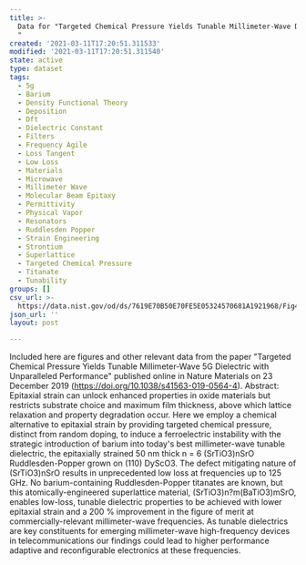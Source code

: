 ```yaml
---
title: >-
  Data for "Targeted Chemical Pressure Yields Tunable Millimeter-Wave Dielectric
  "
created: '2021-03-11T17:20:51.311533'
modified: '2021-03-11T17:20:51.311540'
state: active
type: dataset
tags:
  - 5g
  - Barium
  - Density Functional Theory
  - Deposition
  - Dft
  - Dielectric Constant
  - Filters
  - Frequency Agile
  - Loss Tangent
  - Low Loss
  - Materials
  - Microwave
  - Millimeter Wave
  - Molecular Beam Epitaxy
  - Permittivity
  - Physical Vapor
  - Resonators
  - Ruddlesden Popper
  - Strain Engineering
  - Strontium
  - Superlattice
  - Targeted Chemical Pressure
  - Titanate
  - Tunability
groups: []
csv_url: >-
  https://data.nist.gov/od/ds/7619E70B50E70FE5E05324570681A1921968/Fig4c_FOM_100_nm_n6.csv
json_url: ''
layout: post

---
```

Included here are figures and other relevant data from the paper "Targeted Chemical Pressure Yields Tunable Millimeter-Wave 5G Dielectric with Unparalleled Performance" published online in Nature Materials on 23 December 2019 (https://doi.org/10.1038/s41563-019-0564-4). Abstract: Epitaxial strain can unlock enhanced properties in oxide materials but restricts substrate choice and maximum film thickness, above which lattice relaxation and property degradation occur. Here we employ a chemical alternative to epitaxial strain by providing targeted chemical pressure, distinct from random doping, to induce a ferroelectric instability with the strategic introduction of barium into today's best millimeter-wave tunable dielectric, the epitaxially strained 50 nm thick n = 6 (SrTiO3)nSrO Ruddlesden-Popper grown on (110) DyScO3. The defect mitigating nature of (SrTiO3)nSrO results in unprecedented low loss at frequencies up to 125 GHz. No barium-containing Ruddlesden-Popper titanates are known, but this atomically-engineered superlattice material, (SrTiO3)n?m(BaTiO3)mSrO, enables low-loss, tunable dielectric properties to be achieved with lower epitaxial strain and a 200 % improvement in the figure of merit at commercially-relevant millimeter-wave frequencies. As tunable dielectrics are key constituents for emerging millimeter-wave high-frequency devices in telecommunications our findings could lead to higher performance adaptive and reconfigurable electronics at these frequencies.
